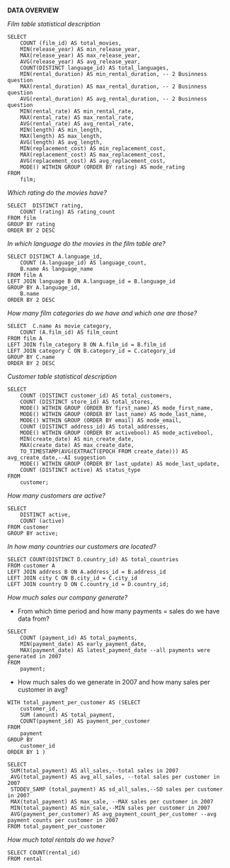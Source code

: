 **DATA OVERVIEW**

_Film table statistical description_
```
SELECT
    COUNT (film_id) AS total_movies,
	MIN(release_year) AS min_release_year,
    MAX(release_year) AS max_release_year,
    AVG(release_year) AS avg_release_year,
    COUNT(DISTINCT language_id) AS total_languages,
    MIN(rental_duration) AS min_rental_duration, -- 2 Businness question
    MAX(rental_duration) AS max_rental_duration, -- 2 Businness question
    AVG(rental_duration) AS avg_rental_duration, -- 2 Businness question
    MIN(rental_rate) AS min_rental_rate,
    MAX(rental_rate) AS max_rental_rate,
    AVG(rental_rate) AS avg_rental_rate,
    MIN(length) AS min_length,
    MAX(length) AS max_length,
    AVG(length) AS avg_length,
    MIN(replacement_cost) AS min_replacement_cost,
    MAX(replacement_cost) AS max_replacement_cost,
    AVG(replacement_cost) AS avg_replacement_cost,
    MODE() WITHIN GROUP (ORDER BY rating) AS mode_rating
FROM
    film;
```
_Which rating do the movies have?_
```
SELECT 	DISTINCT rating,
	COUNT (rating) AS rating_count
FROM film
GROUP BY rating
ORDER BY 2 DESC
```
_In which language do the movies in the film table are?_
```
SELECT DISTINCT A.language_id,
	COUNT (A.language_id) AS language_count,
	B.name As language_name
FROM film A
LEFT JOIN language B ON A.language_id = B.language_id
GROUP BY A.language_id,
	B.name
ORDER BY 2 DESC
```
_How many film categories do we have and which one are those?_
```
SELECT 	C.name As movie_category,
	COUNT (A.film_id) AS film_count
FROM film A
LEFT JOIN film_category B ON A.film_id = B.film_id
LEFT JOIN category C ON B.category_id = C.category_id
GROUP BY C.name
ORDER BY 2 DESC
```
_Customer table statistical description_
```
SELECT
    COUNT (DISTINCT customer_id) AS total_customers,
    COUNT (DISTINCT store_id) AS total_stores,
    MODE() WITHIN GROUP (ORDER BY first_name) AS mode_first_name,
    MODE() WITHIN GROUP (ORDER BY last_name) AS mode_last_name,
    MODE() WITHIN GROUP (ORDER BY email) AS mode_email,
    COUNT (DISTINCT address_id) AS total_addresses,
    MODE() WITHIN GROUP (ORDER BY activebool) AS mode_activebool,
    MIN(create_date) AS min_create_date,
    MAX(create_date) AS max_create_date,
	TO_TIMESTAMP(AVG(EXTRACT(EPOCH FROM create_date))) AS avg_create_date,--AI suggestion
    MODE() WITHIN GROUP (ORDER BY last_update) AS mode_last_update,
    COUNT (DISTINCT active) AS status_type
FROM
    customer;
```	
_How many customers are active?_
```
SELECT
    DISTINCT active,
	COUNT (active)
FROM customer
GROUP BY active;
```
_In how many countries our customers are located?_
```
SELECT COUNT(DISTINCT D.country_id) AS total_countries
FROM customer A
LEFT JOIN address B ON A.address_id = B.address_id
LEFT JOIN city C ON B.city_id = C.city_id
LEFT JOIN country D ON C.country_id = D.country_id;
```
_How much sales our company generate?_
* From which time period and how many payments = sales do we have data from?
```
SELECT
    COUNT (payment_id) AS total_payments,
    MIN(payment_date) AS early_payment_date,
    MAX(payment_date) AS latest_payment_date --all payments were generated in 2007
FROM
    payment;
```
* How much sales do we generate in 2007 and how many sales per customer in avg?
```
WITH total_payment_per_customer AS (SELECT
	customer_id,
	SUM (amount) AS total_payment,
	COUNT(payment_id) AS payment_per_customer
FROM
    payment
GROUP BY 
	customer_id
ORDER BY 1 )

SELECT
 SUM(total_payment) AS all_sales,--total sales in 2007
 AVG(total_payment) AS avg_all_sales, --total sales per customer in 2007
 STDDEV_SAMP (total_payment) AS sd_all_sales,--SD sales per customer in 2007
 MAX(total_payment) AS max_sale, --MAX sales per customer in 2007
 MIN(total_payment) AS min_sale,--MIN sales per customer in 2007
 AVG(payment_per_customer) AS avg_payment_count_per_customer --avg payment counts per customer in 2007
FROM total_payment_per_customer
```
_How much total rentals do we have?_
```
SELECT COUNT(rental_id)
FROM rental
```
